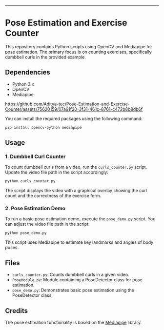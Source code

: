 
---

# Pose Estimation and Exercise Counter

This repository contains Python scripts using OpenCV and Mediapipe for pose estimation. The primary focus is on counting exercises, specifically dumbbell curls in the provided example.

## Dependencies

- Python 3.x
- OpenCV
- Mediapipe



https://github.com/Aditya-tec/Pose-Estimation-and-Exercise-Counter/assets/75620159/07a91f20-3f31-461c-8761-c472b8b8db6f



You can install the required packages using the following command:

```bash
pip install opencv-python mediapipe
```

## Usage

### 1. Dumbbell Curl Counter

To count dumbbell curls from a video, run the `curls_counter.py` script. Update the video file path in the script accordingly:

```bash
python curls_counter.py
```

The script displays the video with a graphical overlay showing the curl count and the correctness of the exercise form.

### 2. Pose Estimation Demo

To run a basic pose estimation demo, execute the `pose_demo.py` script. You can adjust the video file path in the script:

```bash
python pose_demo.py
```

This script uses Mediapipe to estimate key landmarks and angles of body poses.

## Files

- `curls_counter.py`: Counts dumbbell curls in a given video.
- `PoseModule.py`: Module containing a PoseDetector class for pose estimation.
- `pose_demo.py`: Demonstrates basic pose estimation using the PoseDetector class.

## Credits

The pose estimation functionality is based on the [Mediapipe](https://mediapipe.dev/) library.

